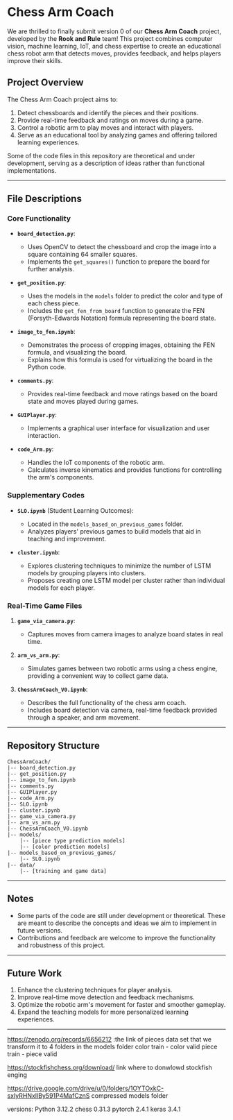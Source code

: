 # Chess Arm Coach

We are thrilled to finally submit version 0 of our **Chess Arm Coach** project, developed by the **Rook and Rule** team! This project combines computer vision, machine learning, IoT, and chess expertise to create an educational chess robot arm that detects moves, provides feedback, and helps players improve their skills.

## Project Overview

The Chess Arm Coach project aims to:
1. Detect chessboards and identify the pieces and their positions.
2. Provide real-time feedback and ratings on moves during a game.
3. Control a robotic arm to play moves and interact with players.
4. Serve as an educational tool by analyzing games and offering tailored learning experiences.

Some of the code files in this repository are theoretical and under development, serving as a description of ideas rather than functional implementations.

---

## File Descriptions

### Core Functionality

- **`board_detection.py`**:
  - Uses OpenCV to detect the chessboard and crop the image into a square containing 64 smaller squares.
  - Implements the `get_squares()` function to prepare the board for further analysis.

- **`get_position.py`**:
  - Uses the models in the `models` folder to predict the color and type of each chess piece.
  - Includes the `get_fen_from_board` function to generate the FEN (Forsyth-Edwards Notation) formula representing the board state.

- **`image_to_fen.ipynb`**:
  - Demonstrates the process of cropping images, obtaining the FEN formula, and visualizing the board.
  - Explains how this formula is used for virtualizing the board in the Python code.

- **`comments.py`**:
  - Provides real-time feedback and move ratings based on the board state and moves played during games.

- **`GUIPlayer.py`**:
  - Implements a graphical user interface for visualization and user interaction.

- **`code_Arm.py`**:
  - Handles the IoT components of the robotic arm.
  - Calculates inverse kinematics and provides functions for controlling the arm's components.

### Supplementary Codes

- **`SLO.ipynb`** (Student Learning Outcomes):
  - Located in the `models_based_on_previous_games` folder.
  - Analyzes players' previous games to build models that aid in teaching and improvement.

- **`cluster.ipynb`**:
  - Explores clustering techniques to minimize the number of LSTM models by grouping players into clusters.
  - Proposes creating one LSTM model per cluster rather than individual models for each player.

### Real-Time Game Files

1. **`game_via_camera.py`**:
   - Captures moves from camera images to analyze board states in real time.

2. **`arm_vs_arm.py`**:
   - Simulates games between two robotic arms using a chess engine, providing a convenient way to collect game data.

3. **`ChessArmCoach_V0.ipynb`**:
   - Describes the full functionality of the chess arm coach.
   - Includes board detection via camera, real-time feedback provided through a speaker, and arm movement.

---

## Repository Structure

```
ChessArmCoach/
|-- board_detection.py
|-- get_position.py
|-- image_to_fen.ipynb
|-- comments.py
|-- GUIPlayer.py
|-- code_Arm.py
|-- SLO.ipynb
|-- cluster.ipynb
|-- game_via_camera.py
|-- arm_vs_arm.py
|-- ChessArmCoach_V0.ipynb
|-- models/
    |-- [piece type prediction models]
    |-- [color prediction models]
|-- models_based_on_previous_games/
    |-- SLO.ipynb
|-- data/
    |-- [training and game data]
```

---

## Notes

- Some parts of the code are still under development or theoretical. These are meant to describe the concepts and ideas we aim to implement in future versions.
- Contributions and feedback are welcome to improve the functionality and robustness of this project.

---

## Future Work

1. Enhance the clustering techniques for player analysis.
2. Improve real-time move detection and feedback mechanisms.
3. Optimize the robotic arm's movement for faster and smoother gameplay.
4. Expand the teaching models for more personalized learning experiences.

---
https://zenodo.org/records/6656212 :the link of pieces data set that we transform it to 4 folders in the models folder color train - color valid piece train - piece valid

https://stockfishchess.org/download/ link where to donwlowd stockfish enging

https://drive.google.com/drive/u/0/folders/1OYTOxkC-sxIyRHNxlIBy591P4MafCznS compressed models folder

versions:
Python 3.12.2
chess 0.31.3
pytorch 2.4.1
keras 3.4.1

